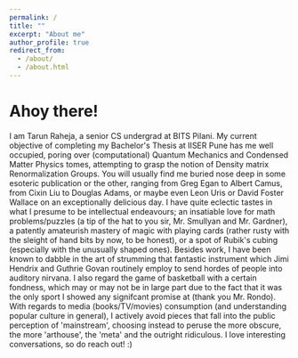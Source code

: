 ```yaml
---
permalink: /
title: ""
excerpt: "About me"
author_profile: true
redirect_from: 
  - /about/
  - /about.html
---
```


Ahoy there! 
======

I am Tarun Raheja, a senior CS undergrad at BITS Pilani. My current objective of completing my Bachelor's Thesis at IISER Pune has me well occupied, poring over (computational) Quantum Mechanics and Condensed Matter Physics tomes, attempting to grasp the notion of Density matrix Renormalization Groups. You will usually find me buried nose deep in some esoteric publication or the other, ranging from Greg Egan to Albert Camus, from Cixin Liu to Douglas Adams, or maybe even Leon Uris or David Foster Wallace on an exceptionally delicious day. I have quite eclectic tastes in what I presume to be intellectual endeavours; an insatiable love for math problems/puzzles (a tip of the hat to you sir, Mr. Smullyan and Mr. Gardner), a patently amateurish mastery of magic with playing cards (rather rusty with the sleight of hand bits by now, to be honest), or a spot of Rubik's cubing (especially with the unusually shaped ones). Besides work, I have been known to dabble in the art of strumming that fantastic instrument which Jimi Hendrix and Guthrie Govan routinely employ to send hordes of people into auditory nirvana. I also regard the game of basketball with a certain fondness, which may or may not be in large part due to the fact that it was the only sport I showed any signifcant promise at (thank you Mr. Rondo). With regards to media (books/TV/movies) consumption (and understanding popular culture in general), I actively avoid pieces that fall into the public perception of 'mainstream', choosing instead to peruse the more obscure, the more 'arthouse', the 'meta' and the outright ridiculous.
I love interesting conversations, so do reach out! :)
